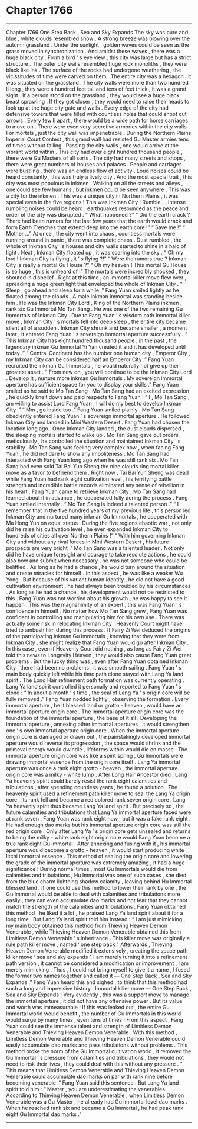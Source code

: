 
# Chapter 1766


---

Chapter 1766 One Step Back , Sea and Sky Expands
The sky was pure and blue , white clouds resembled snow .
A strong breeze was blowing over the autumn grassland . Under the sunlight , golden waves could be seen as the grass moved in synchronization .
And amidst these waves , there was a huge black city .
From a bird ’ s eye view , this city was large but has a strict structure .
The outer city walls resembled huge rock monoliths , they were black like ink . The surface of the rocks had undergone weathering , the vicissitudes of time were carved on them .
The entire city was a hexagon , it was situated on the grassland . The city walls were more than two hundred li long , they were a hundred feet tall and tens of feet thick , it was a grand sight . If a person stood on the grassland , they would see a huge black beast sprawling . If they got closer , they would need to raise their heads to look up at the huge city gate and walls .
Every edge of the city had defensive towers that were filled with countless holes that could shoot out arrows .
Every few li apart , there would be a wide path for horse carriages to move on .
There were even very secretive armories within the city walls .
For mortals , just the city wall was impenetrable . During the Northern Plains Imperial Court Contest , this grand wall had resisted Gu Master armies tens of times without falling .
Passing the city walls , one would arrive at the vibrant world within .
This city had over eight hundred thousand people , there were Gu Masters of all sorts .
The city had many streets and shops , there were great numbers of houses and palaces . People and carriages were bustling , there was an endless flow of activity . Loud noises could be heard constantly , this was truly a lively city .
And the most special trait , this city was most populous in inkmen .
Walking on all the streets and alleys , one could see few humans , but inkmen could be seen anywhere .
This was a city for the inkmen .
This was a unique city in Northern Plains , it was special even in the five regions !
This was Inkman City !
Rumble …
Intense rumbling noises could be heard , earthquakes resounded as the peace and order of the city was disrupted .
“ What happened ?”
“ Did the earth crack ? There had been rumors for the last few years that the earth would crack and form Earth Trenches that extend deep into the earth core !”
“ Save me !”
“ Mother …”
At once , the city went into chaos , countless mortals were running around in panic , there was complete chaos .
Dust rumbled , the whole of Inkman City ’ s houses and city walls started to shine in a halo of light .
Next , Inkman City floated up , it was soaring into the sky .
“ Oh my lord ! Inkman City is flying , it ’ s flying ?!”
“ Were the rumors true ? Inkman City is really a mortal Gu House ?”
“ Oh my heaven ! This mortal Gu House is so huge , this is unheard of !”
The mortals were incredibly shocked , they shouted in disbelief .
Right at this time , an immortal killer move flew over , spreading a huge green light that enveloped the whole of Inkman City .
“ Sleep , go ahead and sleep for a while .” Fang Yuan smiled lightly as he floated among the clouds .
A male inkman immortal was standing beside him .
He was the Inkman City Lord , King of the Northern Plains inkmen , rank six Gu Immortal Mo Tan Sang .
He was one of the two remaining Gu Immortals of Inkman City .
Due to Fang Yuan ’ s wisdom path immortal killer move , Inkman City ’ s mortals fell into deep sleep , the entire city became silent all of a sudden .
Inkman City shrunk and became smaller , a moment later , it entered Fang Yuan ’ s sovereign immortal aperture successfully .
“ This Inkman City has eight hundred thousand people , in the past , the legendary inkman Gu Immortal Yi Yan created it and it has developed until today .”
“ Central Continent has the number one human city , Emperor City , my Inkman City can be considered half an Emperor City .”
Fang Yuan recruited the inkman Gu Immortals , he would naturally not give up their greatest asset .
“ From now on , you will continue to be the Inkman City Lord . Develop it , nurture more inkman Gu Immortals . My sovereign immortal aperture has sufficient space for you to display your skills .” Fang Yuan smiled as he said to Mo Tan Sang .
Mo Tan Sang had an excited expression , he quickly knelt down and paid respects to Fang Yuan : “ I , Mo Tan Sang , am willing to assist Lord Fang Yuan , I will do my best to develop Inkman City .”
“ Mm , go inside too .” Fang Yuan smiled plainly .
Mo Tan Sang obediently entered Fang Yuan ’ s sovereign immortal aperture .
He followed Inkman City and landed in Mini Western Desert .
Fang Yuan had chosen the location long ago .
Once Inkman City landed , the dust clouds dispersed , the sleeping mortals started to wake up . Mo Tan Sang gave out orders meticulously , he controlled the situation and maintained Inkman City ’ s stability .
Mo Tan Sang was feeling very complex now , when facing Fang Yuan , he did not dare to show any impoliteness .
Mo Tan Sang had interacted with Fang Yuan long ago when he was still rank six . Mo Tan Sang had even sold Tai Bai Yun Sheng the nine clouds ring mortal killer move as a favor to befriend them .
Right now , Tai Bai Yun Sheng was dead while Fang Yuan had rank eight cultivation level , his terrifying battle strength and incredible battle records eliminated any sense of rebellion in his heart .
Fang Yuan came to retrieve Inkman City , Mo Tan Sang had learned about it in advance , he cooperated fully during the process .
Fang Yuan smiled internally .
“ Mo Tan Sang is indeed a talented person .”
“ I remember that in the five hundred years of my previous life , this person led Inkman City and nurtured many inkman Gu Immortals , he cooperated with Ma Hong Yun on equal status . During the five regions chaotic war , not only did he raise his cultivation level , he even expanded Inkman City to hundreds of cities all over Northern Plains !”
“ With him governing Inkman City and without any rival forces in Mini Western Desert , his future prospects are very bright .”
Mo Tan Sang was a talented leader . Not only did he have unique foresight and courage to take resolute actions , he could also bow and submit when necessary , he was not someone who could be belittled .
As long as he had a chance , he would turn around the situation and create miracles for himself .
In this aspect , he was like a weaker Wu Yong . But because of his variant human identity , he did not have a good cultivation environment , he had always been troubled by his circumstances .
As long as he had a chance , his development would not be restricted to this .
Fang Yuan was not worried about his growth , he was happy to see it happen .
This was the magnanimity of an expert , this was Fang Yuan ’ s confidence in himself .
No matter how Mo Tan Sang grew , Fang Yuan was confident in controlling and manipulating him for his own use .
There was actually some risk in relocating Inkman City .
Heavenly Court might have tried to ambush him during this process . If Fairy Zi Wei deduced the origins of the participating inkman Gu Immortals , knowing that they were from Inkman City , she might realize that Fang Yuan would go after Inkman City .
In this case , even if Heavenly Court did nothing , as long as Fairy Zi Wei told this news to Longevity Heaven , they would also cause Fang Yuan great problems .
But the lucky thing was , even after Fang Yuan obtained Inkman City , there had been no problems , it was smooth sailing .
Fang Yuan ’ s main body quickly left while his time path clone stayed with Lang Ya land spirit .
The Long Hair refinement path formation was currently operating .
Lang Ya land spirit controlled it personally and reported to Fang Yuan ’ s clone : “ In about a month ’ s time , the seal of Lang Ya ’ s origin core will be fully removed .”
Fang Yuan nodded lightly , observing the formation .
Every immortal aperture , be it blessed land or grotto - heaven , would have an immortal aperture origin core .
The immortal aperture origin core was the foundation of the immortal aperture , the base of it all .
Developing the immortal aperture , annexing other immortal apertures , it would strengthen one ’ s own immortal aperture origin core .
When the immortal aperture origin core is damaged or drawn out , the painstakingly developed immortal aperture would reverse its progression , the space would shrink and the primeval energy would dwindle , lifeforms within would die en masse .
The immortal aperture origin core was like a spirit spring , Gu Immortals were drawing immortal essence from the origin core itself .
Lang Ya immortal aperture was once a rank eight grotto - heaven , the immortal aperture origin core was a milky - white lump .
After Long Hair Ancestor died , Lang Ya heavenly spirit could barely resist the rank eight calamities and tribulations , after spending countless years , he found a solution .
The heavenly spirit used a refinement path killer move to seal the Lang Ya origin core , its rank fell and became a red colored rank seven origin core .
Lang Ya heavenly spirit thus became Lang Ya land spirit .
But precisely so , the future calamities and tribulations that Lang Ya immortal aperture faced were at rank seven .
Fang Yuan was rank eight now , but it was a fake rank eight . He had enough dao marks but his immortal aperture origin core was still the red origin core .
Only after Lang Ya ’ s origin core gets unsealed and returns to being the milky - white rank eight origin core would Fang Yuan become a true rank eight Gu Immortal . After annexing and fusing with it , his immortal aperture would become a grotto - heaven , it would start producing white litchi immortal essence .
This method of sealing the origin core and lowering the grade of the immortal aperture was extremely amazing , it had a huge significance !
During normal times , most Gu Immortals would die from calamities and tribulations , Hu Immortal was one of such cases , she died from the blue charm lightning shadow calamity , leaving behind Hu Immortal blessed land .
If one could use this method to lower their rank by one , the Gu Immortal would be able to deal with calamities and tribulations more easily , they can even accumulate dao marks and not fear that they cannot match the strength of the calamities and tribulations .
Fang Yuan obtained this method , he liked it a lot , he praised Lang Ya land spirit about it for a long time .
But Lang Ya land spirit told him instead : “ I am just mimicking , my main body obtained this method from Thieving Heaven Demon Venerable , while Thieving Heaven Demon Venerable obtained this from Limitless Demon Venerable ’ s inheritance . This killer move was originally a rule path killer move , named ‘ one step back ’. Afterwards , Thieving Heaven Demon Venerable modified it extensively , creating the space path killer move ‘ sea and sky expands ’. I am merely turning it into a refinement path version , it cannot be considered a modification or improvement , I am merely mimicking . Thus , I could not bring myself to give it a name , I fused the former two names together and called it — One Step Back , Sea and Sky Expands .”
Fang Yuan heard this and sighed , to think that this method had such a long and impressive history .
Immortal killer move — One Step Back , Sea and Sky Expands !
Very evidently , this was a support move to manage the immortal aperture , it did not have any offensive power .
But its value and worth was immeasurable ! If this was leaked out , the entire Gu Immortal world would benefit , the number of Gu Immortals in this world would surge by many times , even tens of times !
From this aspect , Fang Yuan could see the immense talent and strength of Limitless Demon Venerable and Thieving Heaven Demon Venerable .
With this method , Limitless Demon Venerable and Thieving Heaven Demon Venerable could easily accumulate dao marks and pass tribulations without problems .
This method broke the norm of the Gu Immortal cultivation world , it removed the Gu Immortal ’ s pressure from calamities and tribulations , they would not need to risk their lives , they could deal with this without any pressure .
“ This means that Limitless Demon Venerable and Thieving Heaven Demon Venerable could accumulate dao marks on par with rank nine before becoming venerable .” Fang Yuan said this sentence .
But Lang Ya land spirit told him : “ Master , you are underestimating the venerables . According to Thieving Heaven Demon Venerable , when Limitless Demon Venerable was a Gu Master , he already had Gu Immortal level dao marks . When he reached rank six and became a Gu Immortal , he had peak rank eight Gu Immortal dao marks .”

---

